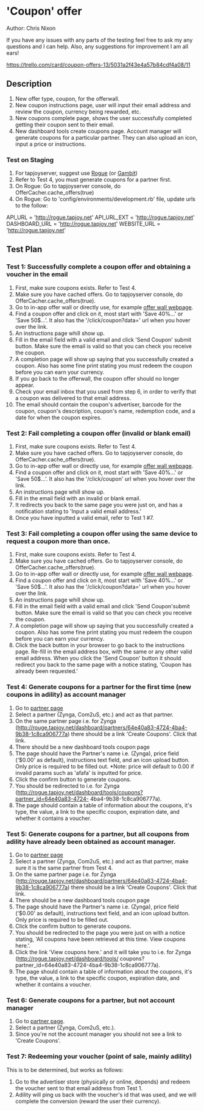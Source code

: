# 'Coupon' offer

Author: Chris Nixon

If you have any issues with any parts of the testing feel free to ask my
any questions and I can help. Also, any suggestions for improvement I am
all ears!

https://trello.com/card/coupon-offers-13/5031a2f43e4a57b84cdf4a08/11

## Description
1. New offer type, coupon, for the offerwall.
2. New coupon instructions page, user will input their email address and
   review the coupon, currency being rewarded, etc.
3. New coupons complete page, shows the user successfully completed
   getting their coupon sent to their email.
4. New dashboard tools create coupons page. Account manager will
   generate coupons for a particular partner. They can also upload an
   icon, input a price or instructions.

### Test on Staging
1. For tapjoyserver, suggest use [Rogue](http://rogue.tapjoy.net) (or [Gambit](http://gambit.tapjoy.net))
2. Refer to Test 4, you must generate coupons for a partner first.
3. On Rogue: Go to tapjoyserver console, do OfferCacher.cache_offers(true)
4. On Rogue: Go to 'config/environments/development.rb' file, update urls to the follow:

API_URL = 'http://rogue.tapjoy.net'
API_URL_EXT = 'http://rogue.tapjoy.net'
DASHBOARD_URL = 'http://rogue.tapjoy.net'
WEBSITE_URL = 'http://rogue.tapjoy.net'

## Test Plan

### Test 1: Successfully complete a coupon offer and obtaining a voucher in the email
1. First, make sure coupons exists. Refer to Test 4.
2. Make sure you have cached offers. Go to tapjoyserver console, do OfferCacher.cache_offers(true).
3. Go to in-app offer wall or directly use, for example [offer wall webpage](http://rogue.tapjoy.net/get_offers/webpage?app_id=5e355f54-7353-4450-ad13-842692e1342d&udid=statz_test_udid&publisher_user_id=testuser&currency_id=5e355f54-7353-4450-ad13-842692e1342d&device_type=android).
4. Find a coupon offer and click on it, most start with 'Save 40%...' or 'Save 50$...'.
   It also has the '/click/coupon?data=' url when you hover over the link.
5. An instructions page whill show up.
6. Fill in the email field with a valid email and click 'Send Coupon' submit button.
   Make sure the email is valid so that you can check you receive the
   coupon.
7. A completion page will show up saying that you successfully created a
   coupon. Also has some fine print stating you must redeem the coupon
   before you can earn your currency.
8. If you go back to the offerwall, the coupon offer should no longer appear.
9. Check your email inbox that you used from step 6, in order to verify that a coupon was
   delivered to that email address.
10. The email should contain the coupon's advertiser, barcode for the coupon, coupon's description,
    coupon's name, redemption code, and a date for when the coupon expires.

### Test 2: Fail completing a coupon offer (invalid or blank email)
1. First, make sure coupons exists. Refer to Test 4.
2. Make sure you have cached offers. Go to tapjoyserver console, do OfferCacher.cache_offers(true).
3. Go to in-app offer wall or directly use, for example [offer wall webpage](http://rogue.tapjoy.net/get_offers/webpage?app_id=5e355f54-7353-4450-ad13-842692e1342d&udid=statz_test_udid&publisher_user_id=testuser&currency_id=5e355f54-7353-4450-ad13-842692e1342d&device_type=android).
4. Find a coupon offer and click on it, most start with 'Save 40%...' or 'Save 50$...'.
   It also has the '/click/coupon' url when you hover over the link.
5. An instructions page whill show up.
6. Fill in the email field with an invalid or blank email.
7. It redirects you back to the same page you were just on, and has a
   notification stating to 'Input a valid email address.'
8. Once you have inputted a valid email, refer to Test 1 #7.

### Test 3: Fail completing a coupon offer using the same device to request a coupon more than once.
1. First, make sure coupons exists. Refer to Test 4.
2. Make sure you have cached offers. Go to tapjoyserver console, do OfferCacher.cache_offers(true).
3. Go to in-app offer wall or directly use, for example [offer wall webpage](http://rogue.tapjoy.net/get_offers/webpage?app_id=5e355f54-7353-4450-ad13-842692e1342d&udid=statz_test_udid&publisher_user_id=testuser&currency_id=5e355f54-7353-4450-ad13-842692e1342d&device_type=android).
4. Find a coupon offer and click on it, most start with 'Save 40%...' or 'Save 50$...'.
   It also has the '/click/coupon?data=' url when you hover over the link.
5. An instructions page whill show up.
6. Fill in the email field with a valid email and click 'Send Coupon'submit button.
   Make sure the email is valid so that you can check you receive the
   coupon.
7. A completion page will show up saying that you successfully created a
   coupon. Also has some fine print stating you must redeem the coupon
   before you can earn your currency.
8. Click the back button in your browser to go back to the instructions
   page. Re-fill in the email address box, with the same or any other
   valid email address. When you click the 'Send Coupon' button it should
   redirect you back to the same page with a notice stating, 'Coupon has
   already been requested.'

### Test 4: Generate coupons for a partner for the first time (new coupons in adility) as account manager
1. Go to [partner page](http://rogue.tapjoy.net/dashboard/partners)
2. Select a partner (Zynga, Com2uS, etc.) and act as that partner.
3. On the same partner page i.e. for Zynga (http://rouge.tapjoy.net/dashboard/partners/64e40a83-4724-4ba4-9b38-1c8ca906777a)
   there should be a link 'Create Coupons'. Click that link.
4. There should be a new dashboard tools coupon page 
5. The page should have the Partner's name i.e. (Zynga), price field
   ('$0.00' as default), instructions text field, and an icon upload
   button. Only price is required to be filled out.
*Note: price will default to 0.00 if invalid params such as 'afafa' is
inputted for price.
6. Click the confirm button to generate coupons.
7. You should be redirected to i.e. for Zynga (http://rogue.tapjoy.net/dashboard/tools/coupons?partner_id=64e40a83-4724-
   4ba4-9b38-1c8ca906777a).
8. The page should contain a table of information about the coupons,
   it's type, the value, a link to the specific coupon, expiration date,
   and whether it contains a voucher.

### Test 5: Generate coupons for a partner, but all coupons from adility have already been obtained as account manager.
1. Go to [partner page](http://rogue.tapjoy.net/dashboard/partners)
2. Select a partner (Zynga, Com2uS, etc.) and act as that partner, make
   sure it is the same partner from Test 4.
3. On the same partner page i.e. for Zynga (http://rouge.tapjoy.net/dashboard/partners/64e40a83-4724-4ba4-9b38-1c8ca906777a)
   there should be a link 'Create Coupons'. Click that link.
4. There should be a new dashboard tools coupon page 
5. The page should have the Partner's name i.e. (Zynga), price field
   ('$0.00' as default), instructions text field, and an icon upload
   button. Only price is required to be filled out.
6. Click the confirm button to generate coupons.
7. You should be redirected to the page you were just on with a notice
   stating, 'All coupons have been retrieved at this time. View coupons
   here.'.
8. Click the link 'View coupons here.' and it will take you to i.e. for Zynga (http://rogue.tapjoy.net/dashboard/tools/
   coupons?partner_id=64e40a83-4724-4ba4-9b38-1c8ca906777a).
8. The page should contain a table of information about the coupons,
   it's type, the value, a link to the specific coupon, expiration date,
   and whether it contains a voucher.

### Test 6: Generate coupons for a partner, but not account manager
1. Go to [partner page](http://rogue.tapjoy.net/dashboard/partners).
2. Select a partner (Zynga, Com2uS, etc.).
3. Since you're not the account manager you should not see a link to
   'Create Coupons'.

### Test 7: Redeeming your voucher (point of sale, mainly adility)
This is to be determined, but works as follows:
1. Go to the advertiser store (physically or online, depends) and redeem
   the voucher sent to that email address from Test 1.
2. Adility will ping us back with the voucher's id that was used, and we will
   complete the conversion (reward the user their currency).

